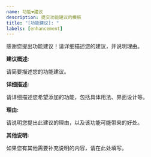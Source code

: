```yaml
---
name: 功能❤️建议
description: 提交功能建议的模板
title: "[功能建议]: "
labels: [enhancement]
---
```


感谢您提出功能建议！请详细描述您的建议，并说明理由。

**建议概述:**

请简要描述您的功能建议。

**详细描述:**

请详细描述您希望添加的功能，包括具体用法、界面设计等。

**理由:**

请说明您提出此建议的理由，以及该功能可能带来的好处。

**其他说明:**

如果您有其他需要补充说明的内容，请在此处填写。
